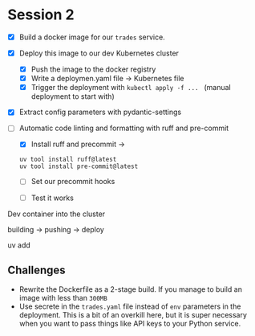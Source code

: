 # Session 2

- [x] Build a docker image for our `trades` service.
- [x] Deploy this image to our dev Kubernetes cluster
    - [x] Push the image to the docker registry
    - [x] Write a deploymen.yaml file -> Kubernetes file
    - [x] Trigger the deployment with `kubectl apply -f ... ` (manual deployment to start with)

- [x] Extract config parameters with pydantic-settings

- [ ] Automatic code linting and formatting with ruff and pre-commit
    - [x] Install ruff and precommit -> 
    ```
    uv tool install ruff@latest
    uv tool install pre-commit@latest
    ```
    - [ ] Set our precommit hooks
    - [ ] Test it works


Dev container into the cluster

building -> pushing -> deploy

uv add <folder>

## Challenges

- Rewrite the Dockerfile as a 2-stage build. If you manage to build an image with less than `300MB`
- Use secrete in the `trades.yaml` file instead of `env` parameters in the deployment. This is a bit of an overkill here, but it is super necessary when you want to pass things like API keys to your Python service.

